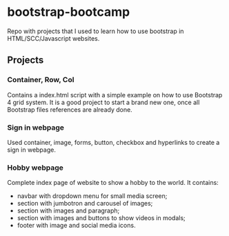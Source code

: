# bootstrap-bootcamp
Repo with projects that I used to learn how
to use bootstrap in HTML/SCC/Javascript websites.

## Projects
### Container, Row, Col
Contains a index.html script with a simple example on 
how to use Bootstrap 4 grid system.
It is a good project to start a brand new one, once all
Bootstrap files references are already done. 

### Sign in webpage
Used container, image, forms, button, checkbox and hyperlinks
to create a sign in webpage.

### Hobby webpage
Complete index page of website to show a hobby to the world.
It contains:
- navbar with dropdown menu for small media screen;
- section with jumbotron and carousel of images;
- section with images and paragraph;
- section with images and buttons to show videos in modals;
- footer with image and social media icons.
